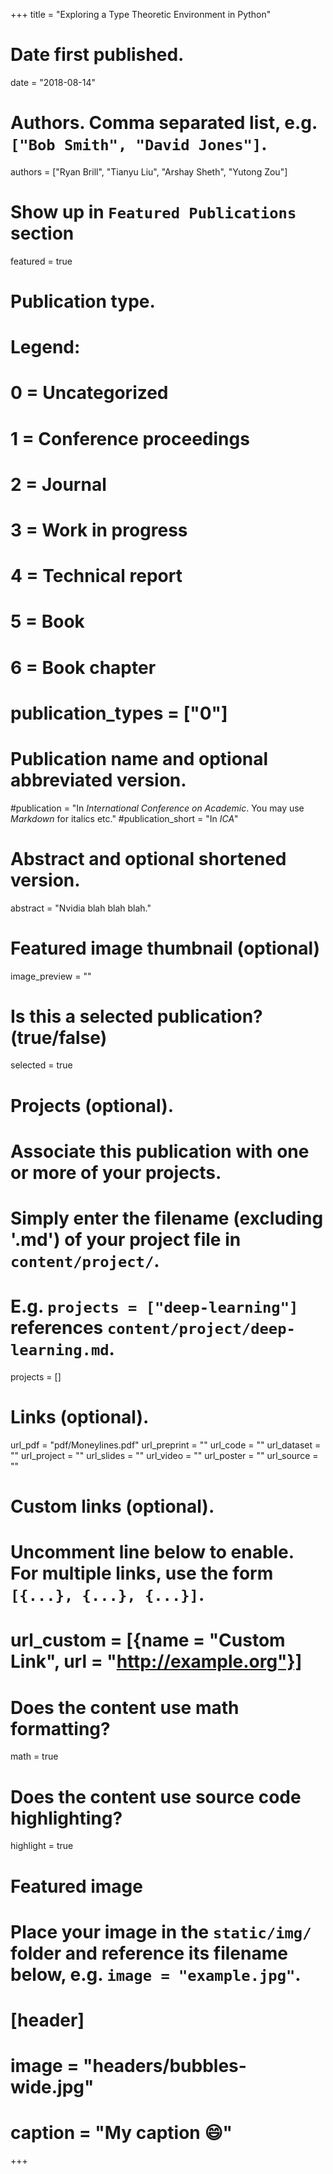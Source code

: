 +++
title = "Exploring a Type Theoretic Environment in Python"

# Date first published.
date = "2018-08-14"

# Authors. Comma separated list, e.g. `["Bob Smith", "David Jones"]`.
authors = ["Ryan Brill", "Tianyu Liu", "Arshay Sheth", "Yutong Zou"]

# Show up in `Featured Publications` section
featured = true

# Publication type.
# Legend:
# 0 = Uncategorized
# 1 = Conference proceedings
# 2 = Journal
# 3 = Work in progress
# 4 = Technical report
# 5 = Book
# 6 = Book chapter
# publication_types = ["0"]

# Publication name and optional abbreviated version.
#publication = "In *International Conference on Academic*. You may use *Markdown* for italics etc."
#publication_short = "In *ICA*"

# Abstract and optional shortened version.
abstract = "Nvidia blah blah blah."

# Featured image thumbnail (optional)
image_preview = ""

# Is this a selected publication? (true/false)
selected = true

# Projects (optional).
#   Associate this publication with one or more of your projects.
#   Simply enter the filename (excluding '.md') of your project file in `content/project/`.
#   E.g. `projects = ["deep-learning"]` references `content/project/deep-learning.md`.
projects = []

# Links (optional).
url_pdf = "pdf/Moneylines.pdf"
url_preprint = ""
url_code = ""
url_dataset = ""
url_project = ""
url_slides = ""
url_video = ""
url_poster = ""
url_source = ""

# Custom links (optional).
#   Uncomment line below to enable. For multiple links, use the form `[{...}, {...}, {...}]`.
# url_custom = [{name = "Custom Link", url = "http://example.org"}]

# Does the content use math formatting?
math = true

# Does the content use source code highlighting?
highlight = true

# Featured image
# Place your image in the `static/img/` folder and reference its filename below, e.g. `image = "example.jpg"`.
# [header]
# image = "headers/bubbles-wide.jpg"
# caption = "My caption 😄"

+++

